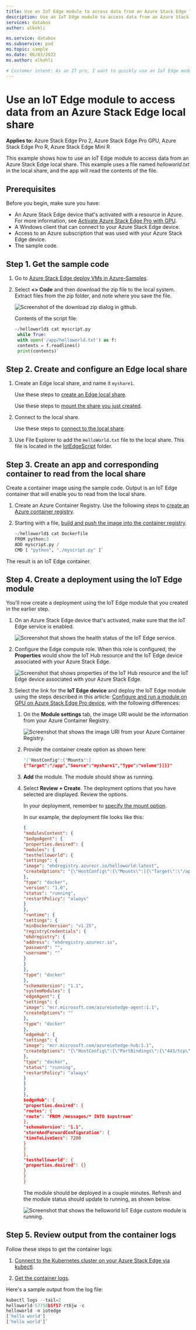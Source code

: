 ```yaml
---
title: Use an IoT Edge module to access data from an Azure Stack Edge local share.
description: Use an IoT Edge module to access data from an Azure Stack Edge local share.
services: databox
author: alkohli

ms.service: databox
ms.subservice: pod
ms.topic: sample
ms.date: 06/03/2022
ms.author: alkohli

# Customer intent: As an IT pro, I want to quickly use an IoT Edge module to access data from an Azure Stack Edge local share.
---
```


# Use an IoT Edge module to access data from an Azure Stack Edge local share

**Applies to:** Azure Stack Edge Pro 2, Azure Stack Edge Pro GPU, Azure Stack Edge Pro R, Azure Stack Edge Mini R

This example shows how to use an IoT Edge module to access data from an Azure Stack Edge local share. This example uses a file named *helloworld.txt* in the local share, and the app will read the contents of the file.

## Prerequisites

Before you begin, make sure you have:

- An Azure Stack Edge device that's activated with a resource in Azure. For more information, see [Activate Azure Stack Edge Pro with GPU](https://docs.microsoft.com/azure/databox-online/azure-stack-edge-gpu-deploy-activate).
- A Windows client that can connect to your Azure Stack Edge device.
- Access to an Azure subscription that was used with your Azure Stack Edge device.
- The sample code.

## Step 1. Get the sample code

1. Go to [Azure Stack Edge deploy VMs in Azure-Samples](https://github.com/Azure-Samples/azure-stack-edge-deploy-vms).

1. Select **<> Code** and then download the zip file to the local system. Extract files from the zip folder, and note where you save the file.

   ![Screenshot of the download zip dialog in github.](media/readme/clone-or-download-the-zip-file-5.png)

   Contents of the script file:

   ```python
   ~/helloworld$ cat myscript.py
    while True:
    with open('/app/helloworld.txt') as f:
    contents = f.readlines()
    print(contents)`
   ```

## Step 2. Create and configure an Edge local share

1. Create an Edge local share, and name it `myshare1`.

   Use these steps to [create an Edge local share](https://docs.microsoft.com/azure/databox-online/azure-stack-edge-gpu-manage-shares#add-a-local-share).

   Use these steps to [mount the share you just created](https://docs.microsoft.com/azure/databox-online/azure-stack-edge-gpu-manage-shares#mount-a-share).

1. Connect to the local share.

   Use these steps to [connect to the local share](https://docs.microsoft.com/azure/databox-online/azure-stack-edge-gpu-deploy-add-shares#connect-to-the-share).

1. Use File Explorer to add the `HelloWorld.txt` file to the local share. This file is located in the  [IotEdgeScript](https://github.com/Azure-Samples/azure-stack-edge-deploy-vms/IotEdgeScript/) folder.

## Step 3. Create an app and corresponding container to read from the local share

Create a container image using the sample code. Output is an IoT Edge container that will enable you to read from the local share.

1. Create an Azure Container Registry. Use the following steps to [create an Azure container registry](https://docs.microsoft.com/azure/container-registry/container-registry-get-started-portal).

1. Starting with a file, [build and push the image into the container registry](https://docs.microsoft.com/azure/container-registry/container-registry-quickstart-task-cli#build-and-push-image-from-a-dockerfile).

   ```python
   ~/helloworld$ cat Dockerfile
   FROM python:3
   ADD myscript.py /
   CMD [ "python", "./myscript.py" ]`
   ```

The result is an IoT Edge container.

## Step 4. Create a deployment using the IoT Edge module

You'll now create a deployment using the IoT Edge module that you created in the earlier step.

1. On an Azure Stack Edge device that's activated, make sure that the IoT Edge service is enabled.

   ![Screenshot that shows the health status of the IoT Edge service.](media/readme/iot-edge-service-status-1.png)

1. Configure the Edge compute role. When this role is configured, the **Properties** would show the IoT Hub resource and the IoT Edge device associated with your Azure Stack Edge.

   ![Screenshot that shows properties of the IoT Hub resource and the IoT Edge device associated with your Azure Stack Edge.](media/readme/iot-edge-compute-role-properties-2.png)

1. Select the link for the **IoT Edge device** and deploy the IoT Edge module using the steps described in this article: [Configure and run a module on GPU on Azure Stack Edge Pro device](https://docs.microsoft.com/azure/databox-online/azure-stack-edge-gpu-configure-gpu-modules), with the following differences:

   1. On the **Module settings** tab, the image URI would be the information from your Azure Container Registry.

      ![Screenshot that shows the image URI from your Azure Container Registry.](media/readme/iot-edge-module-image-uri-3.png)

   1. Provide the container create option as shown here:

      ```python
      "{"HostConfig":{"Mounts":[
      {"Target":"/app","Source":"myshare1","Type":"volume"}]}}"
      ```

   1. **Add** the module. The module should show as running.

   1. Select **Review + Create**. The deployment options that you have selected are displayed. Review the options.

      In your deployment, remember to [specify the mount option](https://microsoft.github.io/iotedge-k8s-doc/bp/storage/ase.html).

      In our example, the deployment file looks like this:

      ```json
      {
      "modulesContent": {
      "$edgeAgent": {
      "properties.desired": {
      "modules": {
      "testhelloworld": {
      "settings": {
      "image": "ehdregistry.azurecr.io/helloworld:latest",
      "createOptions": "{\"HostConfig\":{\"Mounts\":[{\"Target\":\"/app\",\"Source\":\"myshare1\",\"Type\":\"volume\"}]}}"
      },
      "type": "docker",
      "version": "1.0",
      "status": "running",
      "restartPolicy": "always"
      }
      },
      "runtime": {
      "settings": {
      "minDockerVersion": "v1.25",
      "registryCredentials": {
      "ehdregistry": {
      "address": "ehdregistry.azurecr.io",
      "password": "",
      "username": ""
      }
      }
      },
      "type": "docker"
      },
      "schemaVersion": "1.1",
      "systemModules": {
      "edgeAgent": {
      "settings": {
      "image": "mcr.microsoft.com/azureiotedge-agent:1.1",
      "createOptions": ""
      },
      "type": "docker"
      },
      "edgeHub": {
      "settings": {
      "image": "mcr.microsoft.com/azureiotedge-hub:1.1",
      "createOptions": "{\"HostConfig\":{\"PortBindings\":{\"443/tcp\":[{\"HostPort\":\"443\"}],\"5671/tcp\":[{\"HostPort\":\"5671\"}],\"8883/tcp\":[{\"HostPort\":\"8883\"}]}}}"
      },
      "type": "docker",
      "status": "running",
      "restartPolicy": "always"
      }
      }
      }
      },
      $edgeHub": {
      "properties.desired": {
      "routes": {
      "route": "FROM /messages/* INTO $upstream"
      },
      "schemaVersion": "1.1",
      "storeAndForwardConfiguration": {
      "timeToLiveSecs": 7200
      }
      }
      },
      "testhelloworld": {
      "properties.desired": {}
      }
      }
      }
      ```

      The module should be deployed in a couple minutes. Refresh and the module status should update to running, as shown below.

      ![Screenshot that shows the helloworld IoT Edge custom module is running.](media/readme/helloworld-iot-edge-custom-module-is-running-4.png)

## Step 5. Review output from the container logs

Follow these steps to get the container logs:

1. [Connect to the Kubernetes cluster on your Azure Stack Edge via kubectl](https://docs.microsoft.com/azure/databox-online/azure-stack-edge-gpu-create-kubernetes-cluster).

1. [Get the container logs](https://docs.microsoft.com/azure/databox-online/azure-stack-edge-gpu-connect-powershell-interface#to-get-container-logs).

Here's a sample output from the log file:

   ```python
   kubectl logs --tail=2
   helloworld-57758b5f57-rt6jw -c 
   helloworld -n iotedge
   ['hello world']
   ['hello world']`
   ```
